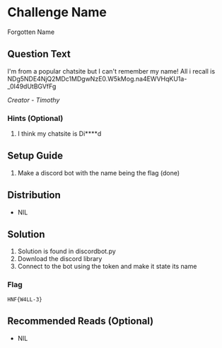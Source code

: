 # Challenge Name
Forgotten Name
## Question Text

I'm from a popular chatsite but I can't remember my name! All i recall is NDg5NDE4NjQ2MDc1MDgwNzE0.W5kMog.na4EWVHqKU1a-_0I49dUtBGVfFg


*Creator - Timothy*

### Hints (Optional)
1. I think my chatsite is Di****d

## Setup Guide
1. Make a discord bot with the name being the flag (done)

## Distribution
- NIL

## Solution
1. Solution is found in discordbot.py
2. Download the discord library
3. Connect to the bot using the token and make it state its name

### Flag
`HNF{W4LL-3}`

## Recommended Reads (Optional)
* NIL